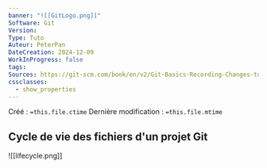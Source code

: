 ```yaml
---
banner: "![[GitLogo.png]]"
Software: Git
Version: 
Type: Tuto
Auteur: PeterPan
DateCreation: 2024-12-09
WorkInProgress: false
tags: 
Sources: https://git-scm.com/book/en/v2/Git-Basics-Recording-Changes-to-the-Repository
cssclasses:
  - show_properties
---
```

Créé : `=this.file.ctime`
Dernière modification : `=this.file.mtime`

## Cycle de vie des fichiers d'un projet Git

![[lifecycle.png]]
